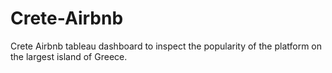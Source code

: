 # Crete-Airbnb
 Crete Airbnb tableau dashboard to inspect the popularity of the platform on the largest island of Greece.
